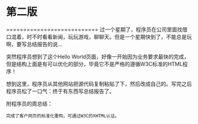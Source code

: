 # 第二版
===========================
过一个星期了，程序员在公司里面找借口混着，时不时看看新闻，玩玩游戏，聊聊天。但是一个星期快到了，不能总是玩啊，要写总结报告的说…

突然程序员想到了这个Hello World页面，好像一开始因为业务要求最快的完成，但是结构上面是有可以优化的部分，毕竟它不是严格的遵循W3C标准的HTML程序！

想到这里，程序员从其他网站把源代码复制粘贴了下，然后改成自己的。写完之后程序员松了一口气：终于有东西写总结报告了。

附程序员的周总结：

`完成了客户网页的标准化重构，可通过W3C的XHTML认证。 `

